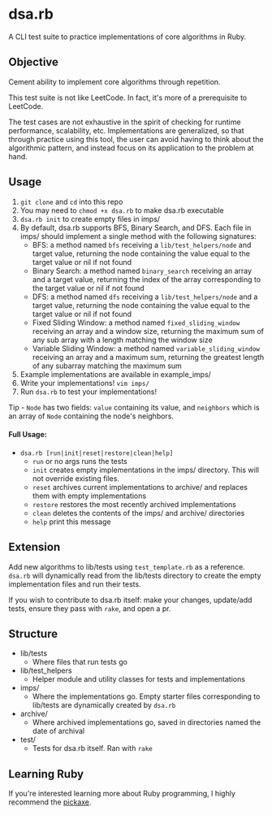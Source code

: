 # dsa.rb
A CLI test suite to practice implementations of core algorithms in Ruby.

## Objective
Cement ability to implement core algorithms through repetition.

This test suite is not like LeetCode. In fact, it's more of a prerequisite to LeetCode.

The test cases are not exhaustive in the spirit of checking for runtime performance, 
scalability, etc. Implementations are generalized, so that through practice using this 
tool, the user can avoid having to think about the algorithmic pattern, and instead 
focus on its application to the problem at hand.

## Usage
1. `git clone` and `cd` into this repo
2. You may need to `chmod +x dsa.rb` to make dsa.rb executable
3. `dsa.rb init` to create empty files in imps/
4. By default, dsa.rb supports BFS, Binary Search, and DFS. Each file in imps/ should implement
a single method with the following signatures:
    - BFS: a method named `bfs` receiving a `lib/test_helpers/node` and target value,
    returning the node containing the value equal to the target value or nil if not found
    - Binary Search: a method named `binary_search` receiving an array and a target value,
    returning the index of the array corresponding to the target value or nil if not found
    - DFS: a method named `dfs` receiving a `lib/test_helpers/node` and a target value,
    returning the node containing the value equal to the target value or nil if not found
    - Fixed Sliding Window: a method named `fixed_sliding_window` receiving an array and
    a window size, returning the maximum sum of any sub array with a length matching the
    window size
    - Variable Sliding Window: a method named `variable_sliding_window` receiving an array
    and a maximum sum, returning the greatest length of any subarray matching the maximum sum
5. Example implementations are available in example_imps/
6. Write your implementations! `vim imps/`
7. Run `dsa.rb` to test your implementations!

Tip - `Node` has two fields: `value` containing its value, and `neighbors` which is
an array of `Node` containing the node's neighbors.

#### Full Usage:
- `dsa.rb [run|init|reset|restore|clean|help]`
    - `run` or no args runs the tests
    - `init` creates empty implementations in the imps/ directory. This will not override existing files.
    - `reset` archives current implementations to archive/ and replaces them with empty implementations
    - `restore` restores the most recently archived implementations
    - `clean` deletes the contents of the imps/ and archive/ directories
    - `help` print this message

## Extension
Add new algorithms to lib/tests using `test_template.rb` as a reference. `dsa.rb` 
will dynamically read from the lib/tests directory to create the empty implementation 
files and run their tests.

If you wish to contribute to dsa.rb itself: make your changes, update/add tests, ensure
they pass with `rake`, and open a pr.

## Structure
- lib/tests
    - Where files that run tests go
- lib/test_helpers
    - Helper module and utility classes for tests and implementations
- imps/
    - Where the implementations go. Empty starter files corresponding to lib/tests are dynamically created by `dsa.rb`
- archive/
    - Where archived implementations go, saved in directories named the date of archival
- test/
    - Tests for dsa.rb itself. Ran with `rake`

## Learning Ruby
If you're interested learning more about Ruby programming, I highly recommend the 
[pickaxe](https://pragprog.com/titles/ruby5/programming-ruby-3-3-5th-edition/).
